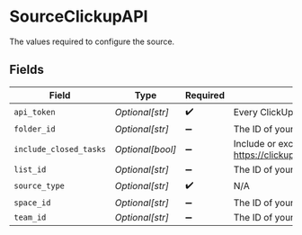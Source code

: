 # SourceClickupAPI

The values required to configure the source.


## Fields

| Field                                                                                                                                                                                           | Type                                                                                                                                                                                            | Required                                                                                                                                                                                        | Description                                                                                                                                                                                     |
| ----------------------------------------------------------------------------------------------------------------------------------------------------------------------------------------------- | ----------------------------------------------------------------------------------------------------------------------------------------------------------------------------------------------- | ----------------------------------------------------------------------------------------------------------------------------------------------------------------------------------------------- | ----------------------------------------------------------------------------------------------------------------------------------------------------------------------------------------------- |
| `api_token`                                                                                                                                                                                     | *Optional[str]*                                                                                                                                                                                 | :heavy_check_mark:                                                                                                                                                                              | Every ClickUp API call required authentication. This field is your personal API token. See <a href="https://clickup.com/api/developer-portal/authentication/#personal-token">here</a>.          |
| `folder_id`                                                                                                                                                                                     | *Optional[str]*                                                                                                                                                                                 | :heavy_minus_sign:                                                                                                                                                                              | The ID of your folder in your space. Retrieve it from the `/space/{space_id}/folder` of the ClickUp API. See <a href="https://clickup.com/api/clickupreference/operation/GetFolders/">here</a>. |
| `include_closed_tasks`                                                                                                                                                                          | *Optional[bool]*                                                                                                                                                                                | :heavy_minus_sign:                                                                                                                                                                              | Include or exclude closed tasks. By default, they are excluded. See <a https://clickup.com/api/clickupreference/operation/GetTasks/#!in=query&path=include_closed&t=request">here</a>.          |
| `list_id`                                                                                                                                                                                       | *Optional[str]*                                                                                                                                                                                 | :heavy_minus_sign:                                                                                                                                                                              | The ID of your list in your folder. Retrieve it from the `/folder/{folder_id}/list` of the ClickUp API. See <a href="https://clickup.com/api/clickupreference/operation/GetLists/">here</a>.    |
| `source_type`                                                                                                                                                                                   | *Optional[str]*                                                                                                                                                                                 | :heavy_check_mark:                                                                                                                                                                              | N/A                                                                                                                                                                                             |
| `space_id`                                                                                                                                                                                      | *Optional[str]*                                                                                                                                                                                 | :heavy_minus_sign:                                                                                                                                                                              | The ID of your space in your workspace. Retrieve it from the `/team/{team_id}/space` of the ClickUp API. See <a href="https://clickup.com/api/clickupreference/operation/GetSpaces/">here</a>.  |
| `team_id`                                                                                                                                                                                       | *Optional[str]*                                                                                                                                                                                 | :heavy_minus_sign:                                                                                                                                                                              | The ID of your team in ClickUp. Retrieve it from the `/team` of the ClickUp API. See <a href="https://clickup.com/api/clickupreference/operation/GetAuthorizedTeams/">here</a>.                 |